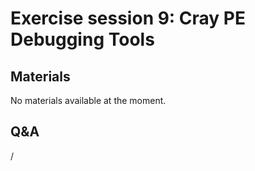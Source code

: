 # Exercise session 9: Cray PE Debugging Tools

<!--
Exercises are in `Exercises/HPE/day2/debugging`.

Try the debugging tools in this subdirectory.
There are `Readme.md` files in every directory with more information.
-->


## Materials

No materials available at the moment.

<!--
Temporary location of materials (for the lifetime of the training project):

-   See `/project/project_465001726/Slides/HPE/Exercises.pdf`

-   Exercise files in `/project/project_465001726/Exercises/HPE/day2/debugging`
-->

<!--
Temporary web-available materials:

-    Overview exercise assignments day 1+2 temporarily available on
     [this link](https://462000265.lumidata.eu/2p3day-20250303/files/LUMI-2p3day-20250303-2_Exercises_day2.pdf)
-->

<!--
Archived materials on LUMI:

-   Exercise assignments in `/appl/local/training/2p3day-20250303/files/LUMI-2p3day-20250303-Exercises_HPE.pdf`

-   Exercises as bizp2-compressed tar file in
   `/appl/local/training/2p3day-20250303/files/LUMI-2p3day-20250303-Exercises_HPE.tar.bz2`

-   Exercises as uncompressed tar file in
   `/appl/local/training/2p3day-20250303/files/LUMI-2p3day-20250303-Exercises_HPE.tar`
-->


## Q&A

/
